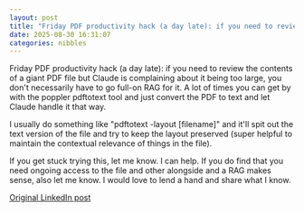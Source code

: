 ```yaml
---
layout: post
title: "Friday PDF productivity hack (a day late): if you need to review the contents of a giant PDF file but Claude is complaining about it being too large, you don't necessarily have to go full-on RAG for it. A lot of times you can get by with the poppler pdftotext tool and just convert the PDF to text and let Claude handle it that way."
date: 2025-08-30 16:31:07
categories: nibbles
---
```


Friday PDF productivity hack (a day late): if you need to review the contents of a giant PDF file but Claude is complaining about it being too large, you don't necessarily have to go full-on RAG for it. A lot of times you can get by with the poppler pdftotext tool and just convert the PDF to text and let Claude handle it that way.

I usually do something like "pdftotext -layout [filename]" and it'll spit out the text version of the file and try to keep the layout preserved (super helpful to maintain the contextual relevance of things in the file).

If you get stuck trying this, let me know. I can help. If you do find that you need ongoing access to the file and other alongside and a RAG makes sense, also let me know. I would love to lend a hand and share what I know.

[Original LinkedIn post](https://www.linkedin.com/feed/update/urn%3Ali%3Ashare%3A7367594730026643456)
